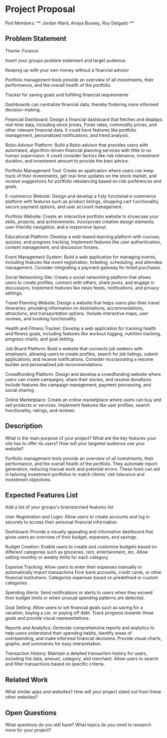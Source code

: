 # Project Proposal

Pod Members: ** Jordan Ward, Anaya Bussey, Roy Delgado **

## Problem Statement

Theme: Finance


Insert your groups problem statement and target audience.

Keeping up with your own money without a financial advisor 

Portfolio management tools provide an overview of all investments, their performance, and the overall health of the portfolio.

Tracker for saving goals and fulfilling financial requirements

Dashboards can centralize financial data, thereby fostering more informed decision-making. 


Financial Dashboard: Design a financial dashboard that fetches and displays real-time data, including stock prices, Forex rates, commodity prices, and other relevant financial data. It could have features like portfolio management, personalized notifications, and trend analysis.

Robo-Advisor Platform: Build a Robo-advisor that provides users with automated, algorithm-driven financial planning services with little to no human supervision. It could consider factors like risk tolerance, investment duration, and investment amount to provide the best advice.

Portfolio Management Tool: Create an application where users can keep track of their investments, get real-time updates on the stock market, and receive suggestions for portfolio rebalancing based on risk preferences and goals.

E-commerce Website: Design and develop a fully functional e-commerce platform with features such as product listings, shopping cart functionality, secure payment options, and user account management.

Portfolio Website: Create an interactive portfolio website to showcase your skills, projects, and achievements. Incorporate creative design elements, user-friendly navigation, and a responsive layout.

Educational Platform: Develop a web-based learning platform with courses, quizzes, and progress tracking. Implement features like user authentication, content management, and discussion forums.

Event Management System: Build a web application for managing events, including features like event registration, ticketing, scheduling, and attendee management. Consider integrating a payment gateway for ticket purchases.

Social Networking Site: Create a social networking platform that allows users to create profiles, connect with others, share posts, and engage in discussions. Implement features like news feeds, notifications, and privacy settings.

Travel Planning Website: Design a website that helps users plan their travel itineraries, providing information on destinations, accommodations, attractions, and transportation options. Include interactive maps, user reviews, and booking functionality.

Health and Fitness Tracker: Develop a web application for tracking health and fitness goals, including features like workout logging, nutrition tracking, progress charts, and goal setting.

Job Board Platform: Build a website that connects job seekers with employers, allowing users to create profiles, search for job listings, submit applications, and receive notifications. Consider incorporating a resume builder and personalized job recommendations.

Crowdfunding Platform: Design and develop a crowdfunding website where users can create campaigns, share their stories, and receive donations. Include features like campaign management, payment processing, and social sharing.

Online Marketplace: Create an online marketplace where users can buy and sell products or services. Implement features like user profiles, search functionality, ratings, and reviews.

## Description

What is the main purpose of your project? What are the key features your site has to offer its users? How will your targeted audience use your website?

Portfolio management tools provide an overview of all investments, their performance, and the overall health of the portfolio. They automate report generation, reducing manual work and potential errors.
These tools can aid in tailoring investment portfolios to match clients' risk tolerance and investment objectives.

## Expected Features List

Add a list of your groups's brainstormed features list

User Registration and Login: Allow users to create accounts and log in securely to access their personal financial information.

Dashboard: Provide a visually appealing and informative dashboard that gives users an overview of their budget, expenses, and savings.

Budget Creation: Enable users to create and customize budgets based on different categories such as groceries, rent, entertainment, etc. Allow setting monthly or weekly limits for each category.

Expense Tracking: Allow users to enter their expenses manually or automatically import transactions from bank accounts, credit cards, or other financial institutions. Categorize expenses based on predefined or custom categories.

Spending Alerts: Send notifications or alerts to users when they exceed their budget limits or when unusual spending patterns are detected.

Goal Setting: Allow users to set financial goals such as saving for a vacation, buying a car, or paying off debt. Track progress towards these goals and provide visual representations.

Reports and Analytics: Generate comprehensive reports and analytics to help users understand their spending habits, identify areas of overspending, and make informed financial decisions. Provide visual charts, graphs, and summaries for easy interpretation.

Transaction History: Maintain a detailed transaction history for users, including the date, amount, category, and merchant. Allow users to search and filter transactions based on specific criteria.

## Related Work

What similar apps and websites? How will your project stand out from these other websites?

## Open Questions

What questions do you still have? What topics do you need to research more for your project?
